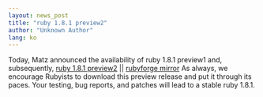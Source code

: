 ```yaml
---
layout: news_post
title: "ruby 1.8.1 preview2"
author: "Unknown Author"
lang: ko
---
```


Today, Matz announced the availability of ruby 1.8.1 preview1 and,
subsequently, [ruby 1.8.1 preview2][1] \|\| [rubyforge mirror][2] As
always, we encourage Rubyists to download this preview release and put
it through its paces. Your testing, bug reports, and patches will lead
to a stable ruby 1.8.1.



[1]: https://cache.ruby-lang.org/pub/ruby/1.8/ruby-1.8.1-preview2.tar.gz
[2]: http://rubyforge.org/project/showfiles.php?group_id=30&amp;release_id=152
